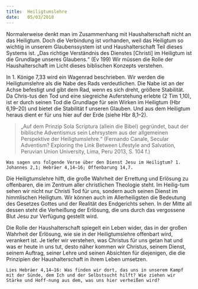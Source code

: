 ```yaml
---
title:  Heiligtumslehre
date:   05/03/2018
---
```


Normalerweise denkt man im Zusammenhang mit Haushalterschaft nicht an das Heiligtum. Doch die Verbindung ist vorhanden, weil das Heiligtum so wichtig in unserem Glaubenssystem ist und Haushalterschaft Teil dieses Systems ist. „Das richtige Verständnis des Dienstes [Christi] im Heiligtum ist die Grundlage unseres Glaubens.“ (Ev 199) Wir müssen die Rolle der Haushalterschaft im Licht dieses biblischen Konzepts verstehen. 

In 1. Könige 7,33 wird ein Wagenrad beschrieben. Wir werden die Heiligtumslehre als die Nabe des Rads verdeutlichen. Die Nabe ist an der Achse befestigt und gibt dem Rad, wenn es sich dreht, größere Stabilität. Da Chris-tus den Tod und eine siegreiche Auferstehung erlebte (2 Tim 1,10), ist er durch seinen Tod die Grundlage für sein Wirken im Heiligtum (Hbr 6,19–20) und bietet die Stabilität f unseren Glauben. Und aus dem Heiligtum heraus dient er für uns hier auf der Erde (siehe Hbr 8,1–2). 

> <p></p>
> „Auf dem Prinzip Sola Scriptura (allein die Bibel) gegründet, baut der biblische Adventismus sein Lehrsystem aus der allgemeinen Perspektive der Heiligtumslehre.“ (Fernando Canale, Secular Adventism? Exploring the Link Between Lifestyle and Salvation, Peruvian Union University, Lima, Peru 2013, S. 104 f.) 

`Was sagen uns folgende Verse über den Dienst Jesu im Heiligtum? 1. Johannes 2,1; Hebräer 4,14–16; Offenbarung 14,7.` 

Die Heiligtumslehre hilft, die große Wahrheit der Errettung und Erlösung zu offenbaren, die im Zentrum aller christlichen Theologie steht. Im Heilig-tum sehen wir nicht nur Christi Tod für uns, sondern auch seinen Dienst im himmlischen Heiligtum. Wir können auch im Allerheiligsten die Bedeutung des Gesetzes Gottes und der Realität des Endgerichts sehen. In der Mitte all dessen steht die Verheißung der Erlösung, die uns durch das vergossene Blut Jesu zur Verfügung gestellt wird. 

Die Rolle der Haushalterschaft spiegelt ein Leben wider, das in der großen Wahrheit der Erlösung, wie sie in der Heiligtumslehre offenbart wird, verankert ist. Je tiefer wir verstehen, was Christus für uns getan hat und was er heute in uns tut, desto näher kommen wir Christus, seinem Dienst, seinem Auftrag, seiner Lehre und seinen Absichten für diejenigen, die die Prinzipien der Haushalterschaft in ihrem Leben umsetzen. 

`Lies Hebräer 4,14–16: Was finden wir dort, das uns in unserem Kampf mit der Sünde, dem Ich und der Selbstsucht hilft? Wie ziehen wir Stärke und Hoff-nung aus dem, was uns hier verheißen wird?`